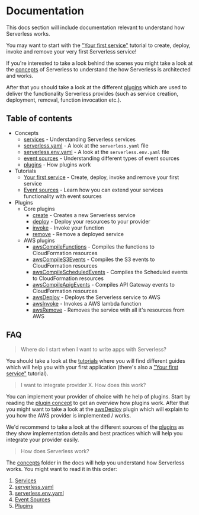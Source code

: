 # Documentation

This docs section will include documentation relevant to understand how Serverless works.

You may want to start with the ["Your first service"](/docs/tutorials/your-first-service.md) tutorial to create, deploy,
invoke and remove your very first Serverless service!

If you're interested to take a look behind the scenes you might take a look at the [concepts](/docs/concepts) of
Serverless to understand the how Serverless is architected and works.

After that you should take a look at the different [plugins](/docs/plugins) which are used to deliver the functionality
Serverless provides (such as service creation, deployment, removal, function invocation etc.).

## Table of contents

- Concepts
  - [services](/docs/concepts/services.md) - Understanding Serverless services
  - [serverless.yaml](/docs/concepts/serverless-yaml.md) - A look at the `serverless.yaml` file
  - [serverless.env.yaml](/docs/concepts/serverless-env-yaml.md) - A look at the `serverless.env.yaml` file
  - [event sources](/docs/concepts/event-sources.md) - Understanding different types of event sources
  - [plugins](/docs/concepts/plugins.md) - How plugins work
- Tutorials
  - [Your first service](/docs/tutorials/your-first-service.md) - Create, deploy, invoke and remove your first service
  - [Event sources](/docs/tutorials/event-sources.md) - Learn how you can extend your services functionality with event
  sources
- Plugins
  - Core plugins
    - [create](/docs/plugins/core/create.md) - Creates a new Serverless service
    - [deploy](/docs/plugins/core/deploy.md) - Deploy your resources to your provider
    - [invoke](/docs/plugins/core/invoke.md) - Invoke your function
    - [remove](/docs/plugins/core/remove.md) - Remove a deployed service
  - AWS plugins
    - [awsCompileFunctions](/docs/plugins/aws/awsCompileFunctions.md) - Compiles the functions to CloudFormation resources
    - [awsCompileS3Events](/docs/plugins/aws/awsCompileS3Events.md) - Compiles the S3 events to CloudFormation resources
    - [awsCompileScheduledEvents](/docs/plugins/aws/awsCompileScheduledEvents.md) - Compiles the Scheduled events to
    CloudFormation resources
    - [awsCompileApigEvents](/docs/plugins/aws/awsCompileApigEvents.md) - Compiles API Gateway events to CloudFormation
    resources
    - [awsDeploy](/docs/plugins/aws/awsDeploy.md) - Deploys the Serverless service to AWS
    - [awsInvoke](/docs/plugins/aws/awsInvoke.md) - Invokes a AWS lambda function
    - [awsRemove](/docs/plugins/aws/awsRemove.md) - Removes the service with all it's resources from AWS

## FAQ

> Where do I start when I want to write apps with Serverless?

You should take a look at the [tutorials](/docs/tutorials) where you will find different guides which will help you
with your first application (there's also a ["Your first service"](/docs/tutorials/your-first-service.md) tutorial).

> I want to integrate provider X. How does this work?

You can implement your provider of choice with he help of plugins. Start by reading the [plugin concept](/docs/concepts/plugins.md)
to get an overview how plugins work. After that you might want to take a look at the [awsDeploy](/docs/plugins/aws/awsDeploy.md)
plugin which will explain to you how the AWS provider is implemented / works.

We'd recommend to take a look at the different sources of the [plugins](/lib/plugins) as they show implementation
details and best practices which will help you integrate your provider easily.

> How does Serverless work?

The [concepts](/docs/concepts) folder in the docs will help you understand how Serverless works.
You might want to read it in this order:

1. [Services](/docs/concepts/services.md)
2. [serverless.yaml](/docs/concepts/serverless-yaml.md)
3. [serverless.env.yaml](/docs/concepts/serverless-env-yaml.md)
4. [Event Sources](/docs/concepts/event-sources.md)
5. [Plugins](/docs/concepts/plugins.md)
